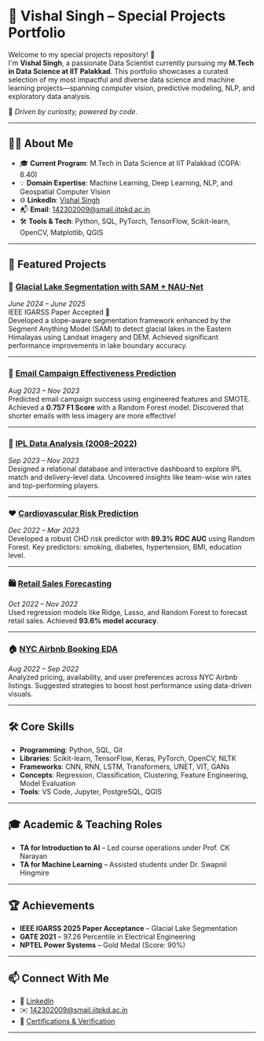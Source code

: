 # 🚀 Vishal Singh – Special Projects Portfolio

Welcome to my special projects repository! 👋  
I'm **Vishal Singh**, a passionate Data Scientist currently pursuing my **M.Tech in Data Science at IIT Palakkad**. This portfolio showcases a curated selection of my most impactful and diverse data science and machine learning projects—spanning computer vision, predictive modeling, NLP, and exploratory data analysis.

📍 *Driven by curiosity, powered by code.*

---

## 👨‍💻 About Me

- 🎓 **Current Program**: M.Tech in Data Science at IIT Palakkad (CGPA: 8.40)
- 💡 **Domain Expertise**: Machine Learning, Deep Learning, NLP, and Geospatial Computer Vision
- 🌐 **LinkedIn**: [Vishal Singh](https://www.linkedin.com/in/vishal-singh-983821218)
- 📬 **Email**: 142302009@smail.iitpkd.ac.in
- 🛠️ **Tools & Tech**: Python, SQL, PyTorch, TensorFlow, Scikit-learn, OpenCV, Matplotlib, QGIS

---

## 🌟 Featured Projects

### 📌 [Glacial Lake Segmentation with SAM + NAU-Net](https://github.com/vish1007/GlacialLake-Segmentation-RemoteSensed-UNet-SAM)
*June 2024 – June 2025*  
IEEE IGARSS Paper Accepted 🏅  
Developed a slope-aware segmentation framework enhanced by the Segment Anything Model (SAM) to detect glacial lakes in the Eastern Himalayas using Landsat imagery and DEM. Achieved significant performance improvements in lake boundary accuracy.

---

### 📧 [Email Campaign Effectiveness Prediction](https://github.com/vish1007/Email-Campaign-Effectiveness-Prediction)
*Aug 2023 – Nov 2023*  
Predicted email campaign success using engineered features and SMOTE. Achieved a **0.757 F1 Score** with a Random Forest model. Discovered that shorter emails with less imagery are more effective!

---

### 🏏 [IPL Data Analysis (2008–2022)](https://github.com/vish1007/IPL-Data-Analysis-2008-2022)
*Sep 2023 – Nov 2023*  
Designed a relational database and interactive dashboard to explore IPL match and delivery-level data. Uncovered insights like team-wise win rates and top-performing players.

---

### ❤️ [Cardiovascular Risk Prediction](https://github.com/vish1007/Cardiovascular-Risk-Prediction-/blob/main/Cardivascular_Risk_Prediction.ipynb)
*Dec 2022 – Mar 2023*  
Developed a robust CHD risk predictor with **89.3% ROC AUC** using Random Forest. Key predictors: smoking, diabetes, hypertension, BMI, education level.

---

### 🛍️ [Retail Sales Forecasting](https://github.com/vish1007/Rossmann-Retail-Sales-Prediction/blob/main/Rossman_Retail_Sales_Prediction.ipynb)
*Oct 2022 – Nov 2022*  
Used regression models like Ridge, Lasso, and Random Forest to forecast retail sales. Achieved **93.6% model accuracy**.

---

### 🏠 [NYC Airbnb Booking EDA](https://github.com/vish1007/E.D.A-on-Airbnb-Booking-Analysis/blob/main/EDA_project_on_NYC_Airbnb_booking_analysis__Project_1_by_Data_Digest.ipynb)
*Aug 2022 – Sep 2022*  
Analyzed pricing, availability, and user preferences across NYC Airbnb listings. Suggested strategies to boost host performance using data-driven visuals.

---

## 🛠️ Core Skills

- **Programming**: Python, SQL, Git
- **Libraries**: Scikit-learn, TensorFlow, Keras, PyTorch, OpenCV, NLTK
- **Frameworks**: CNN, RNN, LSTM, Transformers, UNET, VIT, GANs
- **Concepts**: Regression, Classification, Clustering, Feature Engineering, Model Evaluation
- **Tools**: VS Code, Jupyter, PostgreSQL, QGIS

---

## 🎓 Academic & Teaching Roles

- **TA for Introduction to AI** – Led course operations under Prof. CK Narayan
- **TA for Machine Learning** – Assisted students under Dr. Swapnil Hingmire

---

## 🏆 Achievements

- **IEEE IGARSS 2025 Paper Acceptance** – Glacial Lake Segmentation
- **GATE 2021** – 97.26 Percentile in Electrical Engineering
- **NPTEL Power Systems** – Gold Medal (Score: 90%)

---

## 📫 Connect With Me

- 🔗 [LinkedIn](https://www.linkedin.com/in/vishal-singh-983821218)
- ✉️ 142302009@smail.iitpkd.ac.in
- 💼 [Certifications & Verification](https://certificates.almabetter.com/en/verify/99662061862091?ref=email)

---

